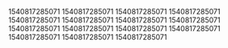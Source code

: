 1540817285071
1540817285071
1540817285071
1540817285071
1540817285071
1540817285071
1540817285071
1540817285071
1540817285071
1540817285071
1540817285071
1540817285071
1540817285071
1540817285071
1540817285071